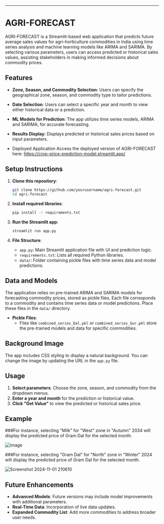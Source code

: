 ---

# AGRI-FORECAST

AGRI-FORECAST is a Streamlit-based web application that predicts future average sales values for agri-horticulture commodities in India using time series analysis and machine learning models like ARIMA and SARIMA. By selecting various parameters, users can access predicted or historical sales values, assisting stakeholders in making informed decisions about commodity prices.

## Features

- **Zone, Season, and Commodity Selection**: Users can specify the geographical zone, season, and commodity type to tailor predictions.
- **Date Selection**: Users can select a specific year and month to view either historical data or a prediction.
- **ML Models for Prediction**: The app utilizes time series models, ARIMA and SARIMA, for accurate forecasting.
- **Results Display**: Displays predicted or historical sales prices based on input parameters.

- Deployed Application
Access the deployed version of AGRI-FORECAST here: https://crop-price-prediction-model.streamlit.app/

## Setup Instructions

1. **Clone this repository**:
   ```bash
   git clone https://github.com/yourusername/agri-forecast.git
   cd agri-forecast
   ```

2. **Install required libraries**:
   ```bash
   pip install -r requirements.txt
   ```

3. **Run the Streamlit app**:
   ```bash
   streamlit run app.py
   ```

4. **File Structure**:
    - `app.py`: Main Streamlit application file with UI and prediction logic.
    - `requirements.txt`: Lists all required Python libraries.
    - `data/`: Folder containing pickle files with time series data and model predictions.

## Data and Models

The application relies on pre-trained ARIMA and SARIMA models for forecasting commodity prices, stored as pickle files. Each file corresponds to a commodity and contains time series data or model predictions. Place these files in the `data/` directory.

- **Pickle Files**:
  - Files like `combined_series_Dal.pkl` or `combined_series_Gur.pkl` store the pre-trained models and data for specific commodities.
  
## Background Image

The app includes CSS styling to display a natural background. You can change the image by updating the URL in the `app.py` file.

## Usage

1. **Select parameters**: Choose the zone, season, and commodity from the dropdown menus.
2. **Enter a year and month** for the prediction or historical value.
3. **Click "Get Value"** to view the predicted or historical sales price.

## Example

###For instance, selecting "Milk" for "West" zone in "Autumn" 2034 will display the predicted price of Gram Dal for the selected month.

![image](https://github.com/user-attachments/assets/bd2db0c3-68e4-46ef-b374-b8a69ea438ea)


###For instance, selecting "Gram Dal" for "North" zone in "Winter" 2024  will display the predicted price of Gram Dal for the selected month.

![Screenshot 2024-11-01 210610](https://github.com/user-attachments/assets/5c2bfbc2-022e-4238-a23f-b97360fe08dd)



## Future Enhancements

- **Advanced Models**: Future versions may include model improvements with additional parameters.
- **Real-Time Data**: Incorporation of live data updates.
- **Expanded Commodity List**: Add more commodities to address broader user needs.


